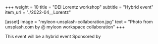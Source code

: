 +++
weight = 10
title = "DEI Lorentz workshop"
subtitle = "Hybrid event"
item_url = "./2022-04__Lorentz"

[asset]
  image = "myleon-unsplash-collaboration.jpg"
  text = "Photo from unsplash.com by @ myleon workspace collaboration"
+++

This event will be a hybrid event
Sponsored by
